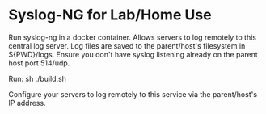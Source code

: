 # Syslog-NG for Lab/Home Use #

Run syslog-ng in a docker container. Allows servers to log remotely to this central log server. Log files are saved to the parent/host's filesystem in ${PWD}/logs.  Ensure you don't have syslog listening already on the parent host port 514/udp.

Run:  sh ./build.sh

Configure your servers to log remotely to this service via the parent/host's IP address.


